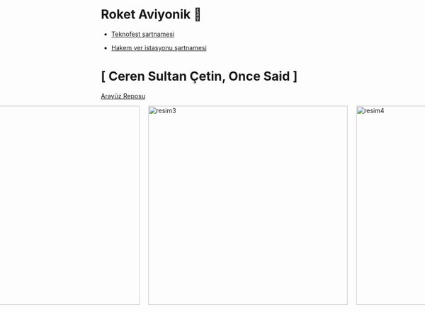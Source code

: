 # Roket Aviyonik 🚀

- [Teknofest şartnamesi](https://cdn.teknofest.org/media/upload/userFormUpload/TEKNOFEST-2025_Roket_Yar%C4%B1%C5%9Fmas%C4%B1_%C5%9Eartnamesi_PfkB5.pdf)

- [Hakem yer istasyonu şartnamesi](https://github.com/user-attachments/files/18579452/EK-7_Hakem_Yer_Istasyonu_y52A5.1.docx)
  
# [ Ceren Sultan Çetin, Once Said ] 

[Arayüz Reposu](https://github.com/CerenSultanCETIN/RocketInterface13.git)
<div style="display: flex; justify-content: center; gap: 20px;">
  <a href="https://github.com/user-attachments/assets/b3c92df3-6dc9-4abe-9a28-f702d46e05a6">
    <img src="https://github.com/user-attachments/assets/b3c92df3-6dc9-4abe-9a28-f702d46e05a6" alt="resim1" width="750" />
  </a>
<div style="display: flex; justify-content: center; gap: 20px;">
  <a href="https://github.com/user-attachments/assets/648fd35b-3c85-447b-8fb1-8ce616d4887b">
    <img src="https://github.com/user-attachments/assets/648fd35b-3c85-447b-8fb1-8ce616d4887b" alt="resim1" width="750" />
  </a>


# [ Besma Bakırcı, Once Said ] 

### 🤔🧐 2025_01_31 / ÖTR Rapor incelemesi ve geçmiş raporları inceleme notlarım: 

- Geçen sene finalist olan takım gps için [bunu](https://www.mouser.com.tr/ProductDetail/u-blox/MAX-8Q-0?qs=DPoM0jnrROXs29tEjk5Xmw%3D%3D) kullanmışlar güç tüketimi bakımından daha az olduğu ve daha hızlı güncelleme hızı için bunu kullandıklarını düşünüyordum Mete başkan " Fazla profesyonel bir ürün , Bunu kullanmamız zor olur. Önce elimizdekiyle işi bitirelim sonra geçmeyi deneriz" dedi.
- 

### 🌚🤝 2025_01_29 / Şartname toplantısı sonrası bazı notlar ve sorular:

- İrtifa 
- Enlem
- Boylam

bilgisi olmak zorunda.

- Jireskoptan gelen verinin birinimi dps mi ?
- Ivmenin birimi g-force mudur ?

yoksa başka bir şey olup onu dönüştürmemiz mi gerekir ?

<a href="(https://github.com/user-attachments/assets/f52d8408-84fa-4977-bce8-330be7c3f8ec)">
    <img src="https://github.com/user-attachments/assets/f52d8408-84fa-4977-bce8-330be7c3f8ec" alt="resim7" width="400" />
  </a>

- USB -TTL olan bağlantı nasıl yapacağız onunla ilgili bir araştırma yapılmalı ? 
- yaptığımız form uygulamasını nasıl export edip onu desktop app yapmamız gerekiyor? 

- HYI denilen sistemin com bağlantı ayarları ile ilgili birkaç madde var onu anlamadık.

### 💥🤙 2025.01.27 / GPS ilk kez çalıştı !.. 

bu [kodu](https://github.com/eren-gokce/racoon/blob/main/gpsTest/gpsModuleVakasi.ino) denedik ve çalıştı. Veri aldık ancak şöyle bir durum var , [NMEA DECODER](https://swairlearn.bluecover.pt/nmea_analyser) da çevirmemiz ve o şekilde Latitude, Longitude, Time çıktılarını anlamamız gerekti.

<a href="https://github.com/user-attachments/assets/7f5c361f-0555-460b-aa46-07284a1dbdd8">
  <img src="https://github.com/user-attachments/assets/7f5c361f-0555-460b-aa46-07284a1dbdd8" alt="resim1" width="450" />
</a>
<a href="https://github.com/user-attachments/assets/16cb8f80-afea-4d90-a05c-b67961d86f9f">
  <img src="https://github.com/user-attachments/assets/16cb8f80-afea-4d90-a05c-b67961d86f9f" alt="resim2" width="450" />
</a>
<a href="https://github.com/user-attachments/assets/33fd836e-89a2-4c3f-a062-ecb3575717f9">
  <img src="https://github.com/user-attachments/assets/33fd836e-89a2-4c3f-a062-ecb3575717f9" alt="resim3" width="450" />
</a>
<a href="https://github.com/user-attachments/assets/0d57ecf8-1266-4181-a1d9-74a077fec470">
  <img src="https://github.com/user-attachments/assets/0d57ecf8-1266-4181-a1d9-74a077fec470" alt="resim4" width="450" />
</a>
<details>
   
<summary> Plan Algoritması: GPS Verisinin Alınması, Decode Edilmesi ve Gösterimi </summary>

#### **1. Başlangıç**
- **Arduino'dan NMEA verisi alınması için gerekli seri port ayarlarını yap.**
  - COM port ve baud rate değerlerini belirle.
  - Seri portu açarak Arduino'dan veri okumayı başlat.

---

#### **2. Veri Alımı**
1. **Arduino'dan gelen veriyi seri port üzerinden oku.**
   - Her satırın bir NMEA cümlesi olduğunu varsay.
   - NMEA cümlelerini satır bazında al (ör. `$GPGLL`, `$GPRMC`).

2. **NMEA cümlelerini bir buffer içine kaydet.**
   - Cümle tamamlandığında (satır sonu `\n` görüldüğünde), decode işlemine geç.

---

#### **3. Decode İşlemi**
1. **Filtreleme:**
   - Gelen veriyi kontrol et.
   - Yalnızca `$GPGLL` veya `$GPRMC` cümlelerini işle.

2. **Veri Ayrıştırma:**
   - `NmeaParser` kullanarak cümleleri otomatik decode et.
     - `$GPGLL`: Latitude, Longitude, UTC Time.
     - `$GPRMC`: Latitude, Longitude, UTC Time ve ek olarak hız/yön bilgisi.
   - Ayrıştırılan değerleri geçerli formatta (ondalık derece) hesapla.

3. **Koordinatları Ondalık Dereceye Dönüştür:**
   - Latitude ve Longitude değerlerini derece/dakika formatından ondalık dereceye çevir.

---

#### **4. Arayüz Güncellemesi**
1. **Enlem, boylam ve zamanı arayüzde göster:**
   - Latitude, Longitude ve Time bilgilerini bir `TextBox` veya `Label` içinde güncelle.

2. **Harita Güncellemesi:**
   - Harita üzerindeki mevcut marker'ı temizle.
   - Yeni Latitude ve Longitude değerleriyle bir marker ekle.
   - Haritayı marker’ın bulunduğu konuma merkezle.

---

#### **5. Verilerin Yedeklenmesi**
1. **Ayrıştırılan tüm verileri bir CSV dosyasına yaz.**
   - Dosya mevcut değilse, başlık satırı ekle: `Latitude,Longitude,Time`.
   - Yeni bir veri alındığında, bu veriyi dosyaya ekle:
     ```
     Latitude, Longitude, Time
     39.968672, 32.743390, 13:45:16
     ```

2. **Veri güvenliği için dosya işlemlerini doğru yönet:**
   - Dosya açıkken hatalardan korunmak için try-catch bloğu kullan.

---

#### **6. Anlık Konum Takibi**
1. **Yeni veri geldiğinde mevcut veriyi geçersiz kıl:**
   - Haritada yalnızca en güncel veriyi göster.
   - Haritayı sürekli yeni gelen veriyle güncelle.

2. **Daha önce gelen tüm verileri CSV dosyasına sakla:**
   - Harita güncellenirken eski veriler kaybolmaz, yalnızca yedeklenir.

---

#### **7. Hata Yönetimi**
1. **Seri Port:**
   - Port açık değilse kullanıcıyı uyar ve programı durdur.
   - Hatalı port seçimi yapılırsa, kullanıcıya uygun mesaj göster.

2. **Decode İşlemi:**
   - Geçersiz bir NMEA cümlesi gelirse, işlemi atla ve bir sonraki satıra geç.

3. **Dosya İşlemleri:**
   - CSV dosyasına yazarken oluşabilecek hataları yönet.

---

#### **8. Programın Sonlandırılması**
- Seri port bağlantısını kapat.
- Haritayı son gösterilen konumda bırak.
- Yedeklenen veriler CSV dosyasında eksiksiz bir şekilde bulunmalı.

---

### **Algoritma Akışı**

```plaintext
Başla
↓
Seri portu aç ve GPS modülünden veri al
↓
Her satırı oku:
    Eğer `$GPGLL` veya `$GPRMC` ile başlıyorsa:
        → NmeaParser kullanarak veriyi ayrıştır
        → Latitude, Longitude ve UTC Time bilgilerini çıkar
        → Koordinatları ondalık dereceye dönüştür
        → Arayüzü güncelle: Enlem, Boylam ve Zaman bilgilerini göster
        → Haritada konumu güncelle: Marker ekle ve haritayı merkeze al
        → Veriyi `gps_data.csv` dosyasına yedekle
    Değilse:
        → Bir sonraki satıra geç
↓
Yeni veri geldikçe işlemi tekrarla
↓
Hata varsa kullanıcıyı bilgilendir
↓
Program sonlandırıldığında:
    → Seri portu kapat
    → Haritayı ve CSV dosyasını kaydet
Bitti
```

---

</details>

<details><summary>Plan: Seri Porttan Gelen NMEA Verisini Otomatik Decode Etme ve İşleme </summary>
   
###### **1. Gerekenler**
- **Kütüphaneler:**
  1. **NmeaParser**:
     - NMEA verilerini otomatik olarak ayrıştırmak için kullanılır.
     - `$GPGLL`, `$GPRMC`, `$GPGGA` gibi standart NMEA cümlelerini destekler.
     - **Yükleme:** 
       ```bash
       Install-Package NmeaParser
       ```
  2. **GMap.NET**:
     - Harita üzerinde konum göstermek için kullanılır.
     - Google Maps, OpenStreetMap gibi sağlayıcılardan veri alır.

- **Donanım:**
  - Arduino + GPS modülü
  - Bilgisayara USB ile bağlı Arduino cihazı

---

###### **2. Uygulama Akışı**

1. **Seri Porttan Veri Alımı:**
   - Arduino, GPS modülünden aldığı NMEA cümlelerini seri port üzerinden bilgisayara gönderir.
   - C# uygulaması, bu verileri seri port dinleyicisiyle alır.

2. **NMEA Verisinin Decode Edilmesi:**
   - Tüm NMEA cümleleri `NmeaParser` ile işlenir.
   - `$GPGLL` veya `$GPRMC` cümlelerinden:
     - **Latitude** (Enlem),
     - **Longitude** (Boylam),
     - **UTC Time** bilgileri ayrıştırılır.

3. **Harita Üzerinde Gösterim:**
   - Ayrıştırılan Latitude ve Longitude bilgileri, **GMap.NET** kullanılarak harita üzerinde marker (işaretleyici) olarak gösterilir.
   - Harita, yeni konuma göre merkezlenir.

4. **Verilerin Yedeklenmesi:**
   - Decode edilen tüm veriler, bir CSV dosyasına şu formatta kaydedilir:
     ```
     Latitude, Longitude, Time
     ```

---

###### **3. Teknik Detaylar**

##### **A. NMEA Verisini Decode Etme**
1. **$GPGLL Cümlesi:**
   - **Format:** `$GPGLL,<latitude>,<N/S>,<longitude>,<E/W>,<UTC time>,<status>,<checksum>`
   - Örnek:
     ```
     $GPGLL,3958.12035,N,03244.60339,E,134516.00,A*61
     ```
   - Ayrıştırılacak Değerler:
     - `Latitude`: 39°58.12035' N → 39.96867267
     - `Longitude`: 32°44.60339' E → 32.74339065
     - `UTC Time`: 13:45:16

2. **$GPRMC Cümlesi:**
   - **Format:** `$GPRMC,<UTC time>,<status>,<latitude>,<N/S>,<longitude>,<E/W>,<speed>,<course>,<date>,...`
   - Örnek:
     ```
     $GPRMC,134517.00,A,3958.12036,N,03244.60344,E,0.601,,270125,,,A*74
     ```
   - Ek olarak:
     - Hız bilgisi `speed` ve yön bilgisi `course` ayrıştırılabilir.

3. **Ondalık Dereceye Dönüştürme:**
   - Derece/Dakika formatını ondalık dereceye dönüştürmek için:
     ```csharp
     private double ConvertToDecimal(string degreeString, string direction)
     {
         double degrees = double.Parse(degreeString.Substring(0, 2));
         double minutes = double.Parse(degreeString.Substring(2));
         double decimalDegrees = degrees + (minutes / 60);

         if (direction == "S" || direction == "W")
             decimalDegrees *= -1;

         return decimalDegrees;
     }
     ```

---

###### **B. Haritada Gösterim**
1. **GMap.NET Harita Ayarları:**
   ```csharp
   private void InitializeMap()
   {
       gMapControl1.MapProvider = GMapProviders.GoogleMap; // Harita sağlayıcı
       GMaps.Instance.Mode = AccessMode.ServerOnly;
       gMapControl1.Position = new PointLatLng(39.92077, 32.85411); // Başlangıç pozisyonu
       gMapControl1.MinZoom = 1;
       gMapControl1.MaxZoom = 20;
       gMapControl1.Zoom = 15;

       markersOverlay = new GMapOverlay("markers");
       gMapControl1.Overlays.Add(markersOverlay);
   }

   private void UpdateMap(double latitude, double longitude)
   {
       markersOverlay.Markers.Clear(); // Eski markerları temizle
       PointLatLng point = new PointLatLng(latitude, longitude);
       GMarkerGoogle marker = new GMarkerGoogle(point, GMarkerGoogleType.red_dot);
       markersOverlay.Markers.Add(marker);
       gMapControl1.Position = point;
   }
   ```

2. **Marker Güncelleme:**
   - Yeni konum geldiğinde marker haritada güncellenir ve harita otomatik olarak merkezlenir.

---

##### **C. Verilerin Yedeklenmesi**
1. **CSV Formatında Kaydetme:**
   ```csharp
   private void SaveToCsv(double latitude, double longitude, string utcTime)
   {
       string filePath = "gps_data.csv";

       if (!File.Exists(filePath))
       {
           File.WriteAllText(filePath, "Latitude,Longitude,Time\n"); // Başlık satırı
       }

       File.AppendAllText(filePath, $"{latitude},{longitude},{utcTime}\n");
   }
   ```

2. **Her Yeni Veri Geldiğinde Kaydetme:**
   - `$GPGLL` veya `$GPRMC` cümlesi decode edildikten sonra, bu fonksiyon çağrılır.

---

##### **4. Özet**
- **Kütüphaneler:**
  1. `NmeaParser`: NMEA cümlelerini decode etmek için.
  2. `GMap.NET`: Harita üzerinde konum göstermek için.

- **Uygulama Akışı:**
  1. Arduino’dan seri port üzerinden NMEA verileri alınır.
  2. `$GPGLL` veya `$GPRMC` cümleleri filtrelenir.
  3. Latitude, Longitude ve Time bilgileri ayrıştırılır.
  4. Decode edilen veriler:
     - Harita üzerinde marker olarak gösterilir.
     - `gps_data.csv` dosyasına kaydedilir.
</details>
<details>

<summary> Örnek kod GPT: </summary>

using System;
using System.IO.Ports;
using System.Windows.Forms;
using GMap.NET;
using GMap.NET.MapProviders;
using GMap.NET.WindowsForms;
using GMap.NET.WindowsForms.Markers;
using System.IO;
using NmeaParser;
using NmeaParser.Messages;
public partial class MainForm : Form
{
    private SerialPort serialPort;
    private GMapOverlay markersOverlay;

    public MainForm()
    {
        InitializeComponent();
        InitializeMap();
    }

    // 1. Harita Başlangıç Ayarları
    private void InitializeMap()
    {
        gMapControl1.MapProvider = GMapProviders.GoogleMap; // Google Maps sağlayıcı
        GMaps.Instance.Mode = AccessMode.ServerOnly;
        gMapControl1.Position = new PointLatLng(39.92077, 32.85411); // Ankara başlangıç pozisyonu
        gMapControl1.MinZoom = 1;
        gMapControl1.MaxZoom = 20;
        gMapControl1.Zoom = 15;

        markersOverlay = new GMapOverlay("markers");
        gMapControl1.Overlays.Add(markersOverlay);
    }

    // 2. Seri Port Bağlantısını Aç
    private void btnConnect_Click(object sender, EventArgs e)
    {
        serialPort = new SerialPort
        {
            PortName = cmbPorts.Text, // Kullanıcıdan seçilen COM port
            BaudRate = 9600,
            DataBits = 8,
            Parity = Parity.None,
            StopBits = StopBits.One
        };

        serialPort.DataReceived += SerialPort_DataReceived; // Veri geldiğinde tetiklenecek
        serialPort.Open();
        MessageBox.Show("Bağlantı Başarılı!");
    }

    // 3. Seri Port Bağlantısını Kapat
    private void btnDisconnect_Click(object sender, EventArgs e)
    {
        if (serialPort != null && serialPort.IsOpen)
        {
            serialPort.Close();
            MessageBox.Show("Bağlantı Kapatıldı!");
        }
    }

    // 4. Seri Port Üzerinden Veri Al
    private void SerialPort_DataReceived(object sender, SerialDataReceivedEventArgs e)
    {
        string nmeaData = serialPort.ReadLine();
        try
        {
            var message = NmeaMessage.Parse(nmeaData); // NmeaParser ile ayrıştırma

            if (message is Gll gll) // Eğer $GPGLL mesajı geldiyse
            {
                ProcessGllMessage(gll);
            }
            else if (message is Rmc rmc) // Eğer $GPRMC mesajı geldiyse
            {
                ProcessRmcMessage(rmc);
            }
        }
        catch (Exception ex)
        {
            Console.WriteLine($"Decode hatası: {ex.Message}");
        }
    }

    // 5. GPGLL Mesajını İşle
    private void ProcessGllMessage(Gll gll)
    {
        double latitude = gll.Latitude;
        double longitude = gll.Longitude;
        string time = gll.Time.ToString();

        // Arayüz Güncelle
        UpdateUI(latitude, longitude, time);

        // Haritada Göster
        UpdateMap(latitude, longitude);

        // CSV'ye Kaydet
        SaveToCsv(latitude, longitude, time);
    }

    // 6. GPRMC Mesajını İşle
    private void ProcessRmcMessage(Rmc rmc)
    {
        double latitude = rmc.Latitude;
        double longitude = rmc.Longitude;
        string time = rmc.FixTime.ToString();

        // Arayüz Güncelle
        UpdateUI(latitude, longitude, time);

        // Haritada Göster
        UpdateMap(latitude, longitude);

        // CSV'ye Kaydet
        SaveToCsv(latitude, longitude, time);
    }

    // 7. Arayüzü Güncelle
    private void UpdateUI(double latitude, double longitude, string time)
    {
        this.Invoke((MethodInvoker)delegate
        {
            txtLatitude.Text = latitude.ToString("F6");
            txtLongitude.Text = longitude.ToString("F6");
            txtTime.Text = time;
        });
    }

    // 8. Haritayı Güncelle
    private void UpdateMap(double latitude, double longitude)
    {
        markersOverlay.Markers.Clear(); // Önceki markerları temizle
        PointLatLng point = new PointLatLng(latitude, longitude);
        GMarkerGoogle marker = new GMarkerGoogle(point, GMarkerGoogleType.red_dot);
        markersOverlay.Markers.Add(marker);
        gMapControl1.Position = point;
    }

    // 9. CSV Dosyasına Kaydet
    private void SaveToCsv(double latitude, double longitude, string utcTime)
    {
        string filePath = "gps_data.csv";

        if (!File.Exists(filePath))
        {
            File.WriteAllText(filePath, "Latitude,Longitude,Time\n"); // Başlık satırı
        }

        File.AppendAllText(filePath, $"{latitude},{longitude},{utcTime}\n");
    }
}


</summary>
</details>

----

<details>
   <summary>Yazılım ve Donanım Arasındaki Haberleşme Mantığını anlamak için yaptığım deneylerin döküman repoları :  </summary>
(about one month ago)

1. [LedBlinkingCsharpArduino](https://github.com/besmabakirci1/LedBlinkingCsharpArduino/tree/main)
2. [Real-Time-Data-Visualization-with-BMP280-and-cSharp](https://github.com/besmabakirci1/Real-Time-Data-Visualization-with-BMP280-and-cSharp/tree/master)
--
</details>
<details>
<summary> 2025_01_07 / versiyon hatası ve çalışmayan GPS </summary> 

🕙09:00-15:28

groundStation.cs 26th line there is "private GMapControl gmapcontrol = new ; " line getting unhendeled exception error aldığımız hatayı bir türlü çözemedik versiyon hatasından kaynaklı bir exception error alıyoruz gpt sorduk araştırdık diğer insanların yaptığı repoları inceledim lakin işe yarar bir çıktı alamadık.

Bulduğumuz işe yarayabilir repolar :
------------------------------------
- [1.REPO](https://github.dev/noant/Lazurite/blob/f8575b9de67a86cb28040c8db34052900a726641/Lazurite/LazuriteUI.Windows.Main/Statistics/Views/GeolocationViewImplementation/LocationsView.xaml.cs#L27#L68)
- [2.REPO](https://github.dev/AliFlux/VectorTileRenderer/blob/b76ccdd010bb1f6b6a8c749d8c0f261977013a20/Gmap.Demo.WinForms/Form1.cs#L16#L40)
- [3.REPO](https://github.dev/disdain13/PokeRoadie/blob/d40914458baf29796c5d31ba5e2cfe703d536ca3/PokeRoadie/Forms/MainForm.cs#L20#L47)

   Alınan Hata : Could not load type 'GMap.NET.Singleton`1' from assembly 'GMap.NET.Core, Version=2.1.6.0, Culture=neutral, PublicKeyToken=b85b9027b614afef'
      NOT : Hata .Net uzantılı bir proje oluşturduğumuzda giderildi. Ceren Hanıma sevgilerimizle :) 

Gps satın almıştım onu denemeye çalıştık ama açık havada olması gerektiğinden olumlu bir çıktı alamadık, çalışıp çalışmadığını bilmiyoruz.
   
🕞 15:30-18:28  

Yanıp sönmeye başladı ama hiç bir şey yazdırmıyo
Sinyal kontolü için bunu denedim Rx Tx değiştirip 10 11 yaptım.
Rx Tx 10 (eskiden 3 yaptim calismadi port okuyor ama yok ) 
Tx Rx 11 (eskiden 4 yaptim calismadi port okuyor ama yok)
Gnd Gnd
Vcc 5v 

dışarda çok beklememe rağmen çalışmadı, bir yerlerim dondu :/ sağlık olsun ne yapalım efenim.. yarın terasta deneyeceğiz cerenle :) umarım olur.

[Gps Module Vakası Repom](https://github.com/besmabakirci1/gpsModuleVakasi/tree/main)
</details>

<details> <summary> Alternatif Modül</summary> 
2025_01_25/27

GPS için araştırma sürecine girdim ancak araştırırken birkez daha aldığım GPS modülunu denemeye karar verdim, başka bir kodla EKTEDİR, Cerendeydi GPS getirdi bende test için eve getirdim. Pazartesi günü Yusuf ve Şenol hocalarla konuşmak için gideceğim Ömer de eşlik edecek inşallah o güne kadar detaylı bir GPS modül araştırma raporlamasını yapmış olur test etmiş olurum yeni kodu umarım lock olur. 

- [NEO-6M GPS MODÜL ile konum, hız, irtifa, tarih bilgisi alma | ESP VE ARDUİNO | TİNYGPS++ LİBRARY](https://www.youtube.com/watch?v=yDfn9ZEc5MA)
- [Videodaki verilen kod](https://drive.google.com/drive/folders/1Ig9ccjL5o0V9VCOxEw0sJ4Tpg6B3VTsB)
- [TinyGPS++ Library](https://github.com/mikalhart/TinyGPSPlus?tab=readme-ov-file)

--
{Elimizdeki GY-NEO6MV2 GPS Modülü}
Roket takımları genelde Adafruit Ultimate GPS Modülü veya elimizdeki GY-NEO6MV2 GPS Modülünü kullanmış 
benim beğendiğim  u-blox NEO-M8N-0 

Alternatif Modüller :
-----------------------------

Adafruit Ultimate GPS 

[ Adafruit Ultimate GPS Breakout - 66 channel w/10 Hz updates: Bu modül, yüksek hassasiyetli GPS verileri sağlar ve 10 Hz'e kadar güncelleme hızı sunar. Ayrıca, dahili veri kaydedici ve antene sahiptir.
](https://www.adafruit.com/product/5440)
----------------------------------------------------- --------
[ Adafruit Ultimate GPS Breakout with GLONASS + GPS - PA1616D: Bu model, hem GPS hem de GLONASS uydu sistemlerini destekler, bu sayede daha hızlı ve hassas konum belirleme imkanı sunar.](https://www.adafruit.com/product/746?utm_source=chatgpt.com)

Ublox GYGPSV1 NEO-8M GPS Modülü:
1. [Ublox GY-GPSV3 NEO-8M M8N GPS Modülü](https://www.robocombo.com/ublox-gy-gpsv3-neo-8m-m8n-gps-modulu--3196) 472,56 ₺


2. [u-blox NEO-M8N-0](https://www.mouser.com.tr/ProductDetail/u-blox/NEO-M8N-0?qs=zW32dvEIR3unZhZI0KRbew%3D%3D
)[DataSheet](https://www.mouser.com.tr/datasheet/2/1025/NEO_M8_FW3_DataSheet_UBX_15031086-3180589.pdf)


Beitian BN-220 GPS Modülü
1. [AddictiveRC](https://shop.addictiverc.com/products/beitian-bn-220-gps-module-3-6v-5-5v-ttl-level-dual-gnss-module-built-in-led-flash-for-rc-fpv-drone) $20

2. [AMAZON](https://www.amazon.com.tr/Rordigo-HMC5883-Glonass-Kurulum-Kullan%C4%B1m/dp/B0D37YDZNM) 845 ₺
   
3. [Beitian Dual BN-220 GPS GLONASS Anten Modülü TTL Seviye RC Drone Uçak](https://www.elecbee.com/tr-592-GPS-Module/tr-17610-Beitian-Dual-BN-220-GPS-GLONASS-Antenna-Module-TTL-Level-RC-Drone-Airplane 
)$17,59

4. [Tyro119 RC Drone FPV Yarışı için Beitian BN-220T GPS Modülü Çift Modülü](https://www.elecbee.com/tr-617-module-board/tr-17651-Beitian-BN-220T-GPS-Module-Dual-Module-for-Tyro119-RC-Drone-FPV-Racing) $14,32

Ublox ZED-F9P RTK GPS Modülü

-------------------------------------
başka gps modüllerine burdan bakabiliriz : 
https://www.mouser.com.tr/c/embedded-solutions/wireless-rf-modules/gnss-gps-modules/

</details>


# [ Ömer Faruk Çift & Berru Erkul, Once Said ] 

## ⚡️ Roket Uçuş Algoritması Açıklaması
### FLOWCHART
![roketcimms drawio](https://github.com/user-attachments/assets/66848fb9-5c2b-4711-82d9-dc0a1c9d0c85)




### Kütüphaneler
Kodda kullanılan temel kütüphaneler şunlardır:

- `Adafruit_MPU6050.h`: **MPU6050** ivmeölçer ve jiroskop sensörü için Adafruit kütüphanesi.
- `Adafruit_BMP280.h`: **BMP280** barometrik basınç sensörü için Adafruit kütüphanesi.
- `Adafruit_Sensor.h`: Adafruit'in sensör arabirimi.
- `Wire.h`: **I2C** haberleşme için kullanılan kütüphane.
- `SPI.h`: **SPI** haberleşme kütüphanesi.

## Değişkenler ve Kalman Filtresi

<details> <summary> Değişkenler </summary>
  
```cpp
float Q = 0.001; // Süreç gürültü kovaryansı
float R = 0.03;  // Ölçüm gürültü kovaryansı
float P = 1;     // Hata kovaryansı
float K;         // Kalman kazancı
float filteredX = 0, filteredY = 0, filteredZ = 0;
float axOffset = 0, ayOffset = 0, azOffset = 0;
float gxOffset = 0, gyOffset = 0, gzOffset = 0;
float baseAltitude = 0;
float h = bmp.readAltitude(1030.9);
float a = sqrt(pow(axOffset, 2) + pow(ayOffset, 2) + pow(azOffset, 2));
```

- **Kalman Filtresi** kullanılarak sensör verileri gürültüden arındırılır.
- **Kovaryans**, iki değişkenin birbirleriyle nasıl değiştiğini ölçen bir istatistiksel değerdir; pozitifse aynı yönde, negatifse ters yönde değiştiklerini gösterir.
</details>


<details> <summary> Kalman Filtre Fonksiyonu </summary>

  ```cpp
float applyKalmanFilter(float measurement, float &estimate) {
    P += Q;
    K = P / (P + R);
    estimate = estimate + K * (measurement - estimate);
    P *= (1 - K);
    return estimate;
}
```

- `applyKalmanFilter` fonksiyonu, ölçülen veriyi süzerek daha doğru bir tahmin üretir.

</details>

## Sensör Kalibrasyonu
<details> <summary> Sensör Kalibrasyon Kodu </summary>

```cpp
void sensorKalibrasyonu() {
    Serial.println("Sensör kalibrasyonu başlatılıyor");
    sensors_event_t a, g, temp;
    int calibrationLoops = 1000;

    for (int i = 0; i < calibrationLoops; i++) {
        mpu.getEvent(&a, &g, &temp);
        axOffset += a.acceleration.x;
        ayOffset += a.acceleration.y;
        azOffset += a.acceleration.z;
        gxOffset += g.gyro.x;
        gyOffset += g.gyro.y;
        gzOffset += g.gyro.z;
        delay(5);
    }

    axOffset /= calibrationLoops;
    ayOffset /= calibrationLoops;
    azOffset /= calibrationLoops;
    gxOffset /= calibrationLoops;
    gyOffset /= calibrationLoops;
    gzOffset /= calibrationLoops;
    baseAltitude = bmp.readAltitude(1030.9);
    Serial.println("Kalibrasyon tamamlandı.");
}
```
- Sensör verilerinin **ortalaması** alınarak **gürültü azaltılır**.
- **MPU6050** ve **BMP280** için referans değerler belirlenir.
  
</details>

## MPU ve BMP Kontrol Fonksiyon

<details><summary> MPU ve BMP Kontrol Fonksiyon Kodu </summary>
  
Bu fonksiyonlar **MPU6050** ve **BMP280** sensörlerinin çalışıp çalışmadığını kontrol eder.

```cpp
void MPU() {
    for (int i=0; i<3; i++) {
        if (!mpu.begin()) {
            Serial.println("Failed to find MPU6050 chip");
            MPU(); // Çalışmazsa tekrar başlat
        }
    }
    Serial.println("MPU çalışmaya hazır");
}
```

```cpp
void BMP() {
    unsigned status = bmp.begin(0x76);
    for (int i=0; i<3; i++) {
        if (!status) {
            Serial.println(F("BMP280 sensörü bulunamadı!"));
            while (1) delay(10);
        }
    }
}
```
</details>


## Uçuş Algoritması Fonksiyonları

<details><summary> roketHareketEtmiyor, LiffOff , Apogee , Paraşüt Açılma Kontrolü , Roket Yere İndiğinde Kontrol </summary>

### Roket Hareket Etmezse
```cpp
void roketHareketEtmiyor() {
    if(h==){
    axOffset = sensor.acceleration.x;//offsetleri sabitliyoruz değer alınmıyo
    ayOffset = sensor.acceleration.y;
    azOffset = sensor.acceleration.z;
    gxOffset = sensor.gyro.x;
    gyOffset = sensor.gyro.y;
    gzOffset = sensor.gyro.z;
}
    else{ // uçmaya başlarsa kalibrasyondaki ofsetleri bir kere alıp devam ediyoruz sensor kalibrasyonundaki kod
        mpu.getEvent(&a, &g, &temp);
        axOffset += a.acceleration.x;
        ayOffset += a.acceleration.y;
        azOffset += a.acceleration.z;
        gxOffset += g.gyro.x;
        gyOffset += g.gyro.y;
        gzOffset += g.gyro.z;
        delay(500);

    axOffset /= calibrationLoops;
    ayOffset /= calibrationLoops;
    azOffset /= calibrationLoops;
    gxOffset /= calibrationLoops;
    gyOffset /= calibrationLoops;
    gzOffset /= calibrationLoops;

    referansYukseklik = bmp.readAltitude(1030.9); // Referans yükseklik alınması
    }
```
 Eğer roket kalibrasyonu tamamladıktan sonra uçuşa geçmezse uygulanacak tarife   
 
### Liff Off 

```cpp
void LiffOff(){// Başlangıç noktası

for (int i=0; i<3; i++){
  if (h>referansYukseklik && a> kalibrasyondan alınan ivme){// ivmeyi bilemedik 
    delay(100);
  }
  else {
    roketHareketEtmiyor();
    delay(10000);
    LiffOff();
  }
}
  Serial.println("ucus saglandi");
}
}
```
 Roketin belirli bir yükseklik ve ivme eşiğini geçtiğinde uçuş moduna geçtiğini belirler.


### Apogee (Tepe Noktası)
  
```cpp
void apogee() {
    for (int i=0; i<3; i++) {
        if (pitch < 0 && dikey hız <= 0 && h1 < h2) {
            delay(500);
        } else {
            delay(500);
            apogee();
        }
    }
    Serial.println("Apogee ulaşıldı");
}
```
 Roketin **apogee'ye ulaştığını** kontrol eder.
  
### Paraşüt Açılma Kontrolü

  ```cpp
void parasut2() {
    for (int i=0; i<3; i++) {
        if (400 < h && h < 600) {
            delay(500);
        } else {
            delay(500);
            parasut2();
        }
    }
    Serial.println("İkinci paraşüt açılabilir");
}
```

 **400m ile 600m** arasında ikinci paraşütün açılmasına izin verir.
  

### Roket Yere İndiğinde Kontrol  
  
```cpp
void alcalmaKontrol() {
    for (int i=0; i<3; i++) {
        if (h1 == h2 && dikey hız == 0 && a == 0) {
            delay(500);
        } else {
            delay(500);
            alcalmaKontrol();
        }
    }
    Serial.println("Roket yerde, GPS verisi alın");
}
```


</details>

## Ana `setup` ve `loop`
  
### `setup` Fonksiyonu
- Sensörleri başlatır.
- Kalibrasyon işlemlerini gerçekleştirir.
- `MPU`, `BMP`, `GPS` ve `lora` modüllerini kontrol eder.

### `loop` Fonksiyonu
- **MPU6050** ve **BMP280**'den verileri okur ve **Kalman filtresi** uygular.
- Uçuşun her aşamasını denetleyerek **uçuş kontrolü**, **apogee**, **paraşüt açılma** ve **iniş kontrolü** fonksiyonlarını çalıştırır.
- Roketin yere indiğinde GPS verisini kaydeder.

## 🪡 EEPROM, **GPS** ve **LoRa** modüllerinin entegrasyonu daha sonra eklenecek.

# [ Eren Gökçe, Once Said ] 

## [Yaptıklarımı not aldığım link](https://docs.google.com/document/d/1Ugchummm-yzFRAeQpJfb2bQv5UT_bcpwTwR8XtCUR0M/edit?usp=sharing)

